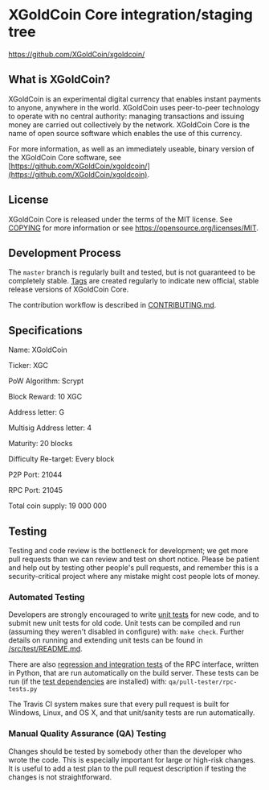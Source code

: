 XGoldCoin Core integration/staging tree
=====================================

https://github.com/XGoldCoin/xgoldcoin/

What is XGoldCoin?
-------------------

XGoldCoin is an experimental digital currency that enables instant payments to
anyone, anywhere in the world. XGoldCoin uses peer-to-peer technology to operate
with no central authority: managing transactions and issuing money are carried
out collectively by the network. XGoldCoin Core is the name of open source
software which enables the use of this currency.

For more information, as well as an immediately useable, binary version of
the XGoldCoin Core software, see [https://github.com/XGoldCoin/xgoldcoin/](https://github.com/XGoldCoin/xgoldcoin).

License
-------

XGoldCoin Core is released under the terms of the MIT license. See [COPYING](COPYING) for more
information or see https://opensource.org/licenses/MIT.

Development Process
-------------------

The `master` branch is regularly built and tested, but is not guaranteed to be
completely stable. [Tags](https://github.com/XGoldCoin/xgoldcoin/tags) are created
regularly to indicate new official, stable release versions of XGoldCoin Core.

The contribution workflow is described in [CONTRIBUTING.md](CONTRIBUTING.md).



Specifications
--------------

Name: XGoldCoin

Ticker: XGC

PoW Algorithm: Scrypt

Block Reward: 10 XGC

Address letter: G

Multisig Address letter: 4

Maturity: 20 blocks

Difficulty Re-target: Every block

P2P Port: 21044

RPC Port: 21045

Total coin supply: 19 000 000



Testing
-------

Testing and code review is the bottleneck for development; we get more pull
requests than we can review and test on short notice. Please be patient and help out by testing
other people's pull requests, and remember this is a security-critical project where any mistake might cost people
lots of money.

### Automated Testing

Developers are strongly encouraged to write [unit tests](src/test/README.md) for new code, and to
submit new unit tests for old code. Unit tests can be compiled and run
(assuming they weren't disabled in configure) with: `make check`. Further details on running
and extending unit tests can be found in [/src/test/README.md](/src/test/README.md).

There are also [regression and integration tests](/qa) of the RPC interface, written
in Python, that are run automatically on the build server.
These tests can be run (if the [test dependencies](/qa) are installed) with: `qa/pull-tester/rpc-tests.py`

The Travis CI system makes sure that every pull request is built for Windows, Linux, and OS X, and that unit/sanity tests are run automatically.

### Manual Quality Assurance (QA) Testing

Changes should be tested by somebody other than the developer who wrote the
code. This is especially important for large or high-risk changes. It is useful
to add a test plan to the pull request description if testing the changes is
not straightforward.
